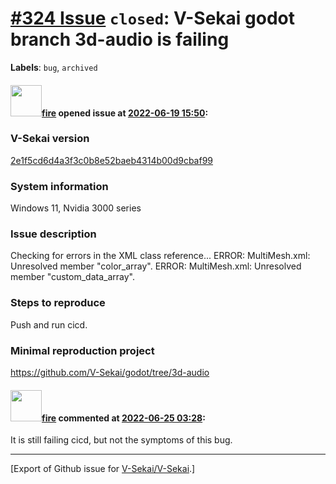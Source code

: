 # [\#324 Issue](https://github.com/V-Sekai/V-Sekai/issues/324) `closed`: V-Sekai godot branch 3d-audio is failing
**Labels**: `bug`, `archived`


#### <img src="https://avatars.githubusercontent.com/u/32321?u=c2e06a3d2b49a467aa907e54aa259516440267cc&v=4" width="50">[fire](https://github.com/fire) opened issue at [2022-06-19 15:50](https://github.com/V-Sekai/V-Sekai/issues/324):

### V-Sekai version

[2e1f5cd6d4a3f3c0b8e52baeb4314b00d9cbaf99](https://github.com/V-Sekai/godot/commit/2e1f5cd6d4a3f3c0b8e52baeb4314b00d9cbaf99)

### System information

Windows 11, Nvidia 3000 series

### Issue description

 Checking for errors in the XML class reference...
ERROR: MultiMesh.xml: Unresolved member "color_array".
ERROR: MultiMesh.xml: Unresolved member "custom_data_array".



### Steps to reproduce

Push and run cicd.

### Minimal reproduction project

https://github.com/V-Sekai/godot/tree/3d-audio

#### <img src="https://avatars.githubusercontent.com/u/32321?u=c2e06a3d2b49a467aa907e54aa259516440267cc&v=4" width="50">[fire](https://github.com/fire) commented at [2022-06-25 03:28](https://github.com/V-Sekai/V-Sekai/issues/324#issuecomment-1166181793):

It is still failing cicd, but not the symptoms of this bug.


-------------------------------------------------------------------------------



[Export of Github issue for [V-Sekai/V-Sekai](https://github.com/V-Sekai/V-Sekai).]
